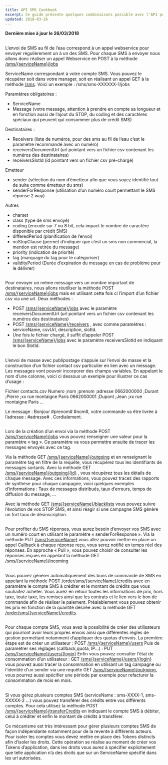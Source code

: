 ```yaml
---
title: API SMS Cookbook
excerpt: Ce guide présente quelques combinaisons possible avec l'API pour utiliser la plateforme SMS d'OVH.
updated: 2018-03-26
---
```


**Dernière mise à jour le 26/03/2018**

## 
L’envoi de SMS au fil de l’eau correspond à un appel webservice pour envoyer régulièrement un à un des SMS. Pour chaque SMS à envoyer nous allons donc réaliser un appel Webservice en POST à la méthode [/sms/{serviceName}/jobs](https://eu.api.ovh.com/console/#/sms/{serviceName}/jobs#POST)

ServiceName correspondant à votre compte SMS. Vous pouvez le récupérer soit dans votre manager, soit en réalisant un appel GET à la méthode [/sms](https://api.ovh.com/console/#/sms#GET). 
Voici un exemple : /sms/sms-XXXXXX-1/jobs

Paramètres obligatoires :

- ServiceName
- Message (votre message, attention à prendre en compte sa longueur et en fonction aussi de l’ajout du STOP, du coding et des caractères spéciaux qui peuvent qui consommer plus de crédit SMS)


Destinataires :

- Receivers (liste de numéros, pour des sms au fil de l’eau c’est le paramètre recommandé avec un numéro)
- receiversDocumentUrl (url pointant vers un fichier csv contenant les numéros des destinataires)
- receiversSlotId (id pointant vers un fichier csv pré-chargé)


Emetteur

- sender (sélection du nom d’émetteur afin que vous soyez identifié tout de suite comme émetteur du sms)
- senderForResponse (utilisation d’un numéro court permettant le SMS réponse 2 way)


Autres 

- charset
- class (type de sms envoyé)
- coding (encode sur 7 ou 8 bit, cela impact le nombre de caractère disponible par crédit SMS)
- differedPeriod (planification de l’envoi)
- noStopClause (permet d’indiquer que c’est un sms non commercial, la mention est retirée du message)
- priority (indication de priorité)
- tag (marquage du tag pour le catégoriser)
- validityPeriod (Durée d’expiration du message en cas de problème pour le délivrer)




## 
Pour envoyer un même message vers un nombre important de destinataires, nous allons réutiliser la méthode POST [/sms/{serviceName}/jobs](https://api.ovh.com/console/#/sms/{serviceName}/jobs#POST) mais en utilisant cette fois ci l’import d’un fichier csv via une url.
Deux méthodes :

- POST [/sms/{serviceName}/jobs](https://api.ovh.com/console/#/sms/{serviceName}/jobs#POST) avec le paramètre receiversDocumentUrl (url pointant vers un fichier csv contenant les numéros des destinataires)
- POST [/sms/{serviceName}/receivers](https://api.ovh.com/console/#/sms/{serviceName}/receivers#POST) , avec comme paramètres : serviceName, csvUrl, description, slotId.
- Une fois le fichier chargé, il suffit d’appeler POST [/sms/{serviceName}/jobs](https://api.ovh.com/console/#/sms/{serviceName}/jobs#POST) avec le paramètre receiversSlotId en indiquant le bon SlotId.




## 
L’envoi de masse avec publipostage s’appuie sur l’envoi de masse et la construction d’un fichier contact csv particulier en lien avec un message.
Les messages vont pouvoir incorporer des champs variables. En appelant le nom d’une colonne, voici ci dessous un exemple pour illustrer ce cas d’usage :

Fichier contacts.csv
Numero ;nom ;prenom ;adresse
0662000000 ;Durant ;Pierre ;xx rue montaigne Paris
0662000001 ;Dupont ;Jean ;xx rue montaigne Paris
...

Le message :
Bonjour #prenom# #nom#, votre commande va être livrée à l’adresse : #adresse# . Cordialement.


## 
Lors de la création d’un envoi via la méthode POST [/sms/{serviceName}/jobs](https://api.ovh.com/console/#/sms/{serviceName}/jobs#POST) vous pouvez renseigner une valeur pour la paramètre « tag ». Ce paramètre va vous permettre ensuite de tracer les messages envoyés avec ce tag.

Via la méthode GET [/sms/{serviceName}/outgoing](https://api.ovh.com/console/#/sms/{serviceName}/outgoing#GET) et en renseignant le paramètre tag en filtre de la requête, vous récupérez tous les identifiants de messages sortants.
Avec la méthode GET [/sms/{serviceName}/outgoing/{id}](https://api.ovh.com/console/#/sms/{serviceName}/outgoing/{id}#GET) , vous récupérez tous les détails de chaque message.
Avec ces informations, vous pouvez tracez des rapports de synthèse pour chaque campagne, voici quelques exemples d’informations :
Taux de messages distribués, taux d’erreurs, temps de diffusion du message, ...

Avec la méthode GET [/sms/{serviceName}/blacklists](https://api.ovh.com/console/#/sms/{serviceName}/blacklists#GET) vous pouvez suivre l’évolution de vos STOP SMS, et ainsi réagir si une campagne SMS génère un fort taux de désinscription.


## 
Pour profiter du SMS réponses, vous aurez besoin d’envoyer vos SMS avec un numéro court en utilisant le paramètre « senderForResponse ».
Via la méthode PUT [/sms/{serviceName}](https://api.ovh.com/console/#/sms/{serviceName}#PUT) vous allez pouvoir mettre en place un appel Callback à chaque réponse reçu, vous serez notifié en temps réel des réponses.
En approche « Pull », vous pouvez choisir de consulter les réponses reçues en appelant la méthode GET [/sms/{serviceName}/incoming](https://api.ovh.com/console/#/sms/{serviceName}/incoming#GET)


## 
Vous pouvez générer automatiquement des bons de commande de SMS en appelant la méthode POST [/order/sms/{serviceName}/credits](https://api.ovh.com/console/#/order/order/sms/{serviceName}/credits#POST) avec en paramètre le compte SMS à créditer et le montant de crédits que vous souhaitez acheter. Vous aurez en retour toutes les informations de prix, hors taxe, toute taxe, les remises ainsi que les contrats et le lien vers le bon de commande afin de réaliser le paiement.
Préalablement vous pouvez obtenir les prix en fonction de la quantité désirée avec la méthode GET [/order/sms/{serviceName}/credits](https://api.ovh.com/console/#/order/sms/{serviceName}/credits#GET).


## 
Pour chaque compte SMS, vous avez la possibilité de créer des utilisateurs qui pourront avoir leurs propres envois ainsi que différentes règles de gestion permettant notamment d’appliquer des quotas d’envois.
La première étape est de créer un utilisateur : POST [/sms/{serviceName}/users](https://api.ovh.com/console/#/sms/{serviceName}/users#POST)
Puis de paramétrer ses réglages (callback,quota, IP...) : PUT [/sms/{serviceName}/users/{login}](https://api.ovh.com/console/#/sms/{serviceName}/users/{login}#PUT)
Enfin vous pouvez consulter l’état de consommation d’un utilisateur : GET [/sms/{serviceName}/users/{login}](https://api.ovh.com/console/#/sms/{serviceName}/users/{login}#GET) vous pouvez aussi tracer la consommation en utilisant un tag campagne ou l'identité d'un sender via une requête GET [/sms/{serviceName}/outgoing](https://api.ovh.com/console/#/sms/{serviceName}/outgoing#GET), vous pourrez aussi spécifier une période par exemple pour refacturer la consommation de mois en mois.


## 
Si vous gérez plusieurs comptes SMS (serviceName : sms-XXXX-1, sms-XXXXX-2 ...) vous pouvez transférer des crédits entre vos différents comptes.
Pour cela utilisez la méthode POST [/sms/{serviceName}/transferCredits](https://api.ovh.com/console/#/sms/{serviceName}/transferCredits#POST) en indiquant le compte SMS à débiter, celui à créditer et enfin le montant de crédits à transférer.

Ce mécanisme est très intéressant pour gérer plusieurs comptes SMS de façon indépendante notamment pour de la revente à différents acteurs. Pour isoler les comptes vous devez mettre en place des Tokens distincts afin d’isoler les droits. Cette opération se réalise au moment de créer vos Tokens d’application, dans les droits vous aurez à spécifier explicitement que telle application n’a des droits que sur un ServiceName spécifié dans les url autorisées.
